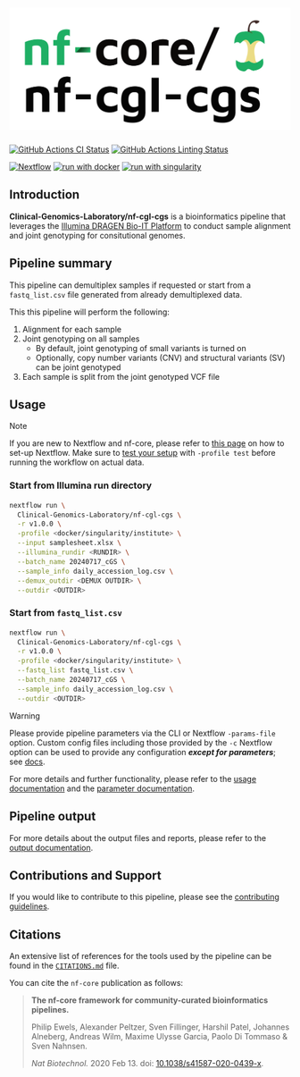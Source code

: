<h1>
  <picture>
    <source media="(prefers-color-scheme: dark)" srcset="docs/images/nf-core-nf-cgl-cgs_logo_dark.png">
    <img alt="Clinical-Genomics-Laboratory/nf-cgl-cgs" src="docs/images/nf-core-nf-cgl-cgs_logo_light.png">
  </picture>
</h1>

[![GitHub Actions CI Status](https://github.com/Clinical-Genomics-Laboratory/nf-cgl-cgs/actions/workflows/ci.yml/badge.svg)](https://github.com/Clinical-Genomics-Laboratory/nf-cgl-cgs/actions/workflows/ci.yml)
[![GitHub Actions Linting Status](https://github.com/Clinical-Genomics-Laboratory/nf-cgl-cgs/actions/workflows/linting.yml/badge.svg)](https://github.com/Clinical-Genomics-Laboratory/nf-cgl-cgs/actions/workflows/linting.yml)

[![Nextflow](https://img.shields.io/badge/nextflow%20DSL2-%E2%89%A523.04.0-23aa62.svg)](https://www.nextflow.io/)
[![run with docker](https://img.shields.io/badge/run%20with-docker-0db7ed?labelColor=000000&logo=docker)](https://www.docker.com/)
[![run with singularity](https://img.shields.io/badge/run%20with-singularity-1d355c.svg?labelColor=000000)](https://sylabs.io/docs/)

## Introduction

**Clinical-Genomics-Laboratory/nf-cgl-cgs** is a bioinformatics pipeline that leverages the [Illumina DRAGEN Bio-IT Platform](https://support.illumina.com/sequencing/sequencing_software/dragen-bio-it-platform.html) to conduct sample alignment and joint genotyping for consitutional genomes.

## Pipeline summary

This pipeline can demultiplex samples if requested or start from a `fastq_list.csv` file generated from already demultiplexed data.

This this pipeline will perform the following:

1. Alignment for each sample
2. Joint genotyping on all samples
   - By default, joint genotyping of small variants is turned on
   - Optionally, copy number variants (CNV) and structural variants (SV) can be joint genotyped
3. Each sample is split from the joint genotyped VCF file

## Usage

> [!NOTE]
> If you are new to Nextflow and nf-core, please refer to [this page](https://nf-co.re/docs/usage/installation) on how
> to set-up Nextflow. Make sure to [test your setup](https://nf-co.re/docs/usage/introduction#how-to-run-a-pipeline)
> with `-profile test` before running the workflow on actual data.

### Start from Illumina run directory

```bash
nextflow run \
  Clinical-Genomics-Laboratory/nf-cgl-cgs \
  -r v1.0.0 \
  -profile <docker/singularity/institute> \
  --input samplesheet.xlsx \
  --illumina_rundir <RUNDIR> \
  --batch_name 20240717_cGS \
  --sample_info daily_accession_log.csv \
  --demux_outdir <DEMUX OUTDIR> \
  --outdir <OUTDIR>
```

### Start from `fastq_list.csv`

```bash
nextflow run \
  Clinical-Genomics-Laboratory/nf-cgl-cgs \
  -r v1.0.0 \
  -profile <docker/singularity/institute> \
  --fastq_list fastq_list.csv \
  --batch_name 20240717_cGS \
  --sample_info daily_accession_log.csv \
  --outdir <OUTDIR>
```

> [!WARNING]
> Please provide pipeline parameters via the CLI or Nextflow `-params-file` option. Custom config files including those
> provided by the `-c` Nextflow option can be used to provide any configuration _**except for parameters**_;
> see [docs](https://nf-co.re/usage/configuration#custom-configuration-files).

For more details and further functionality, please refer to the [usage documentation](docs/usage) and the [parameter documentation](docs/parameters).

## Pipeline output

For more details about the output files and reports, please refer to the
[output documentation](docs/output).

## Contributions and Support

If you would like to contribute to this pipeline, please see the [contributing guidelines](.github/CONTRIBUTING.md).

## Citations

An extensive list of references for the tools used by the pipeline can be found in the [`CITATIONS.md`](CITATIONS.md) file.

You can cite the `nf-core` publication as follows:

> **The nf-core framework for community-curated bioinformatics pipelines.**
>
> Philip Ewels, Alexander Peltzer, Sven Fillinger, Harshil Patel, Johannes Alneberg, Andreas Wilm, Maxime Ulysse Garcia, Paolo Di Tommaso & Sven Nahnsen.
>
> _Nat Biotechnol._ 2020 Feb 13. doi: [10.1038/s41587-020-0439-x](https://dx.doi.org/10.1038/s41587-020-0439-x).

